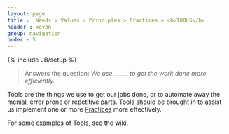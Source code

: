 ```yaml
---
layout: page
title :  Needs > Values > Principles > Practices > <b>TOOLS</b>
header : xcvbn
group: navigation
order : 5
---
```

{% include JB/setup %}

> Answers the question: *We use _____ to get the work done more efficiently.* 

Tools are the things we use to get our jobs done, or to automate away the menial, error prone or repetitive parts. Tools should be brought in to assist us implement one or more [Practices](/practices.html) more effectively.

For some examples of Tools, see the [wiki](http://spine.wiki/tools.html).
